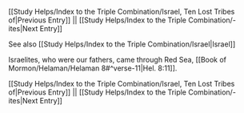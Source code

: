[[Study Helps/Index to the Triple Combination/Israel, Ten Lost Tribes of|Previous Entry]]  ||  [[Study Helps/Index to the Triple Combination/-ites|Next Entry]]

 See also [[Study Helps/Index to the Triple Combination/Israel|Israel]]

 Israelites, who were our fathers, came through Red Sea, [[Book of Mormon/Helaman/Helaman 8#^verse-11|Hel. 8:11]].

[[Study Helps/Index to the Triple Combination/Israel, Ten Lost Tribes of|Previous Entry]]  ||  [[Study Helps/Index to the Triple Combination/-ites|Next Entry]]